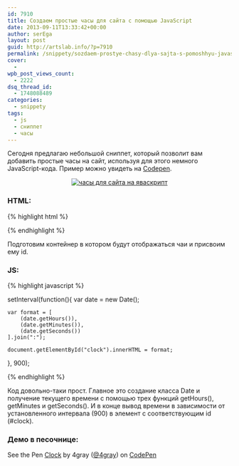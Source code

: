 ```yaml
---
id: 7910
title: Создаем простые часы для сайта с помощью JavaScript
date: 2013-09-11T13:33:42+00:00
author: serEga
layout: post
guid: http://artslab.info/?p=7910
permalink: /snippety/sozdaem-prostye-chasy-dlya-sajta-s-pomoshhyu-javascript/
cover:
  -
wpb_post_views_count:
  - 2222
dsq_thread_id:
  - 1748088489
categories:
  - snippety
tags:
  - js
  - сниппет
  - часы
---
```

Сегодня предлагаю небольшой сниппет, который позволит вам добавить простые часы на сайт, используя для этого немного JavaScript-кода. Пример можно увидеть на <a href="http://codepen.io/4gray/pen/prytd" target="_blank">Codepen</a>.

<center>
  <a href="{{site.img_cdn}}/chasi_dlya_saita.png"><img src="{{site.img_cdn}}/chasi_dlya_saita-300x81.png" alt="часы для сайта на яваскрипт" class="aligncenter size-medium wp-image-7911" srcset="{{site.img_cdn}}/chasi_dlya_saita-300x81.png 300w, {{site.img_cdn}}/chasi_dlya_saita.png 680w" sizes="(max-width: 300px) 100vw, 300px" /></a>
</center>



<!--more-->

### HTML:

{% highlight html %}

<div id="clock"></div>

{% endhighlight %}

Подготовим контейнер в котором будут отображаться чаи и присвоим ему id.

### JS:

{% highlight javascript %}

setInterval(function(){
	var date = new Date();

	var format = [
		(date.getHours()),
		(date.getMinutes()),
		(date.getSeconds())
	].join(":");

	document.getElementById("clock").innerHTML = format;
}, 900);

{% endhighlight %}

Код довольно-таки прост. Главное это создание класса Date и получение текущего времени с помощью трех функций getHours(), getMinutes и getSeconds(). И в конце вывод времени в зависимости от установленного интервала (900) в элемент с соответствующим id (#clock).

### Демо в песочнице:

<p data-height="268" data-theme-id="414" data-slug-hash="prytd" data-user="4gray" data-default-tab="result" class='codepen'>
  See the Pen <a href='http://codepen.io/4gray/pen/prytd'>Clock</a> by 4gray (<a href='http://codepen.io/4gray'>@4gray</a>) on <a href='http://codepen.io'>CodePen</a>
</p>